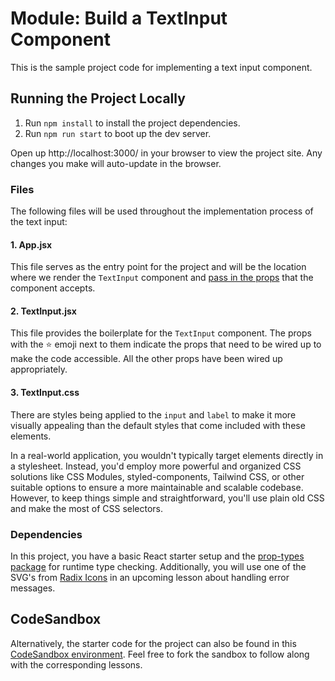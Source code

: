 
# Module: Build a TextInput Component

This is the sample project code for implementing a text input component.

## Running the Project Locally
1. Run `npm install` to install the project dependencies.
2. Run `npm run start` to boot up the dev server.

Open up http://localhost:3000/ in your browser to view the project site. Any changes you make will auto-update in the browser.

### Files
The following files will be used throughout the implementation process of the text input:

#### 1. App.jsx
This file serves as the entry point for the project and will be the location where we render the `TextInput` component and [pass in the props](https://react.dev/learn/passing-props-to-a-component) that the component accepts.

#### 2. TextInput.jsx
This file provides the boilerplate for the `TextInput` component. The props with the ⭐ emoji next to them indicate the props that need to be wired up to make the code accessible. All the other props have been wired up appropriately.

#### 3. TextInput.css
There are styles being applied to the `input` and `label` to make it more visually appealing than the default styles that come included with these elements.

In a real-world application, you wouldn't typically target elements directly in a stylesheet. Instead, you'd employ more powerful and organized CSS solutions like CSS Modules, styled-components, Tailwind CSS, or other suitable options to ensure a more maintainable and scalable codebase. However, to keep things simple and straightforward, you'll use plain old CSS and make the most of CSS selectors.

### Dependencies
In this project, you have a basic React starter setup and the [prop-types package](https://www.npmjs.com/package/prop-types) for runtime type checking. Additionally, you will use one of the SVG's from [Radix Icons](https://icons.radix-ui.com/) in an upcoming lesson about handling error messages.


## CodeSandbox
Alternatively, the starter code for the project can also be found in this [CodeSandbox environment](https://codesandbox.io/s/starter-textinput-component-ssqd84?file=/src/components/TextInput.jsx). Feel free to fork the sandbox to follow along with the corresponding lessons.